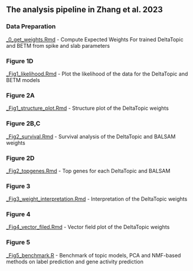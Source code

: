## The analysis pipeline in Zhang et al. 2023

### Data Preparation
[_0_get_weights.Rmd](_0_get_weights.Rmd) - Compute Expected Weights For trained DeltaTopic and BETM from spike and slab parameters

### Figure 1D
[_Fig1_likelihood.Rmd](_Fig1_likelihood.Rmd) - Plot the likelihood of the data for the DeltaTopic and BETM models

### Figure 2A
[_Fig1_structure_plot.Rmd](_Fig1_structure_plot.Rmd) - Structure plot of the DeltaTopic weights

### Figure 2B,C
[_Fig2_survival.Rmd](_Fig2_survival.Rmd) - Survival analysis of the DeltaTopic and BALSAM weights

### Figure 2D
[_Fig2_topgenes.Rmd](_Fig2_topgenes.Rmd) - Top genes for each DeltaTopic and BALSAM

### Figure 3
[_Fig3_weight_interpretation.Rmd](_Fig3_weight_interpretation.Rmd) - Interpretation of the DeltaTopic weights

### Figure 4
[_Fig4_vector_filed.Rmd](_Fig4_vector_filed.Rmd) - Vector field plot of the DeltaTopic weights

### Figure 5
[_Fig5_benchmark.R](_Fig5_benchmark.R) - Benchmark of topic models, PCA and NMF-based methods on label prediction and gene activity prediction